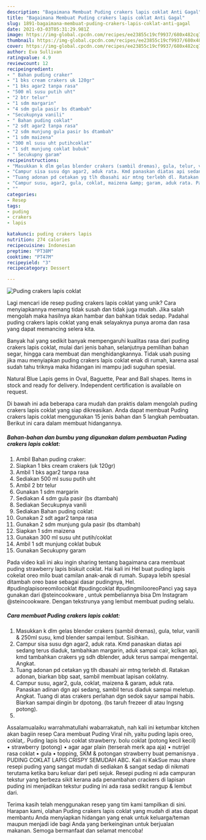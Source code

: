 ```yaml
---
description: "Bagaimana Membuat Puding crakers lapis coklat Anti Gagal"
title: "Bagaimana Membuat Puding crakers lapis coklat Anti Gagal"
slug: 1891-bagaimana-membuat-puding-crakers-lapis-coklat-anti-gagal
date: 2021-03-03T05:31:29.981Z
image: https://img-global.cpcdn.com/recipes/ee23855c19cf9937/680x482cq70/puding-crakers-lapis-coklat-foto-resep-utama.jpg
thumbnail: https://img-global.cpcdn.com/recipes/ee23855c19cf9937/680x482cq70/puding-crakers-lapis-coklat-foto-resep-utama.jpg
cover: https://img-global.cpcdn.com/recipes/ee23855c19cf9937/680x482cq70/puding-crakers-lapis-coklat-foto-resep-utama.jpg
author: Eva Sullivan
ratingvalue: 4.9
reviewcount: 12
recipeingredient:
- " Bahan puding craker"
- "1 bks cream crakers uk 120gr"
- "1 bks agar2 tanpa rasa"
- "500 ml susu putih uht"
- "2 btr telur"
- "1 sdm margarin"
- "4 sdm gula pasir bs dtambah"
- "Secukupnya vanili"
- " Bahan puding coklat"
- "2 sdt agar2 tanpa rasa"
- "2 sdm munjung gula pasir bs dtambah"
- "1 sdm maizena"
- "300 ml susu uht putihcoklat"
- "1 sdt munjung coklat bubuk"
- " Secukupny garam"
recipeinstructions:
- "Masukkan k dlm gelas blender crakers (sambil dremas), gula, telur, vanili &amp; 250ml susu, kmd blender sampai lembut. Sisihkan."
- "Campur sisa susu dgn agar2, aduk rata. Kmd panaskan diatas api sedang terus diaduk, tambahkan margarin, aduk sampai cair, kclkan api, kmd tambahkan crakers yg sdh dblender, aduk terus sampai mengental. Angkat."
- "Tuang adonan pd cetakan yg tlh dbasahi air mtng terlebh dl. Ratakan adonan, biarkan bbp saat, sambil membuat lapisan coklatny."
- "Campur susu, agar2, gula, coklat, maizena &amp; garam, aduk rata. Panaskan adinan dgn api sedang, sambil terus diaduk sampai meletup. Angkat. Tuang di atas crakers perlahan dgn sedok sayur sampai habis. Biarkan sampai dingin br dpotong. (bs taruh frezeer dl atau lngsng potong)."
- ""
categories:
- Resep
tags:
- puding
- crakers
- lapis

katakunci: puding crakers lapis 
nutrition: 274 calories
recipecuisine: Indonesian
preptime: "PT38M"
cooktime: "PT47M"
recipeyield: "3"
recipecategory: Dessert

---
```



![Puding crakers lapis coklat](https://img-global.cpcdn.com/recipes/ee23855c19cf9937/680x482cq70/puding-crakers-lapis-coklat-foto-resep-utama.jpg)

Lagi mencari ide resep puding crakers lapis coklat yang unik? Cara menyiapkannya memang tidak susah dan tidak juga mudah. Jika salah mengolah maka hasilnya akan hambar dan bahkan tidak sedap. Padahal puding crakers lapis coklat yang enak selayaknya punya aroma dan rasa yang dapat memancing selera kita.

Banyak hal yang sedikit banyak mempengaruhi kualitas rasa dari puding crakers lapis coklat, mulai dari jenis bahan, selanjutnya pemilihan bahan segar, hingga cara membuat dan menghidangkannya. Tidak usah pusing jika mau menyiapkan puding crakers lapis coklat enak di rumah, karena asal sudah tahu triknya maka hidangan ini mampu jadi suguhan spesial.

Natural Blue Lapis gems in Oval, Baguette, Pear and Ball shapes. Items in stock and ready for delivery. Independent certification is available on request.


Di bawah ini ada beberapa cara mudah dan praktis dalam mengolah puding crakers lapis coklat yang siap dikreasikan. Anda dapat membuat Puding crakers lapis coklat menggunakan 15 jenis bahan dan 5 langkah pembuatan. Berikut ini cara dalam membuat hidangannya.

<!--inarticleads1-->

##### Bahan-bahan dan bumbu yang digunakan dalam pembuatan Puding crakers lapis coklat:

1. Ambil  Bahan puding craker:
1. Siapkan 1 bks cream crakers (uk 120gr)
1. Ambil 1 bks agar2 tanpa rasa
1. Sediakan 500 ml susu putih uht
1. Ambil 2 btr telur
1. Gunakan 1 sdm margarin
1. Sediakan 4 sdm gula pasir (bs dtambah)
1. Sediakan Secukupnya vanili
1. Sediakan  Bahan puding coklat:
1. Gunakan 2 sdt agar2 tanpa rasa
1. Gunakan 2 sdm munjung gula pasir (bs dtambah)
1. Siapkan 1 sdm maizena
1. Gunakan 300 ml susu uht putih/coklat
1. Ambil 1 sdt munjung coklat bubuk
1. Gunakan  Secukupny garam


Pada video kali ini aku ingin sharing tentang bagaimana cara membuat puding strawberry lapis biskuit coklat. Hai kali ini Hel buat puding lapis cokelat oreo milo buat camilan anak-anak di rumah. Supaya lebih spesial ditambah oreo base sebagai dasar pudingnya, Hel. #pudinglapisoreomilocoklat #pudingcoklat #pudingmilooreoPanci yag saya gunakan dari @steincookware , untuk pembeliannya bisa Dm Instagram @steincookware. Dengan tekstrunya yang lembut membuat puding selalu. 

<!--inarticleads2-->

##### Cara membuat Puding crakers lapis coklat:

1. Masukkan k dlm gelas blender crakers (sambil dremas), gula, telur, vanili &amp; 250ml susu, kmd blender sampai lembut. Sisihkan.
1. Campur sisa susu dgn agar2, aduk rata. Kmd panaskan diatas api sedang terus diaduk, tambahkan margarin, aduk sampai cair, kclkan api, kmd tambahkan crakers yg sdh dblender, aduk terus sampai mengental. Angkat.
1. Tuang adonan pd cetakan yg tlh dbasahi air mtng terlebh dl. Ratakan adonan, biarkan bbp saat, sambil membuat lapisan coklatny.
1. Campur susu, agar2, gula, coklat, maizena &amp; garam, aduk rata. Panaskan adinan dgn api sedang, sambil terus diaduk sampai meletup. Angkat. Tuang di atas crakers perlahan dgn sedok sayur sampai habis. Biarkan sampai dingin br dpotong. (bs taruh frezeer dl atau lngsng potong).
1. 


Assalamualaiku warrahmatullahi wabarrakatuh, nah kali ini ketumbar kitchen akan bagiin resep Cara membuat Puding Viral nih, yaitu puding lapis oreo, coklat,. Puding lapis bolu coklat strawberry. bolu coklat (potong kecil kecil) • strawberry (potong) • agar agar plain (terserah merk apa aja) • nutrijel rasa coklat • gula • topping, SKM &amp; potongan strawberry buat pemanisnya ️. PUDING COKLAT LAPIS CRISPY SEMUDAH ABC. Kali ni KakSue mau share resepi puding yang sangat mudah di sediakan &amp; sangat sedap di nikmati terutama ketika baru keluar dari peti sejuk. Resepi puding ni ada campuran tekstur yang berbeza sikit kerana ada penambahan crackers di lapisan puding ini menjadikan tekstur puding ini ada rasa sedikit rangup &amp; lembut dari. 

Terima kasih telah menggunakan resep yang tim kami tampilkan di sini. Harapan kami, olahan Puding crakers lapis coklat yang mudah di atas dapat membantu Anda menyiapkan hidangan yang enak untuk keluarga/teman maupun menjadi ide bagi Anda yang berkeinginan untuk berjualan makanan. Semoga bermanfaat dan selamat mencoba!
